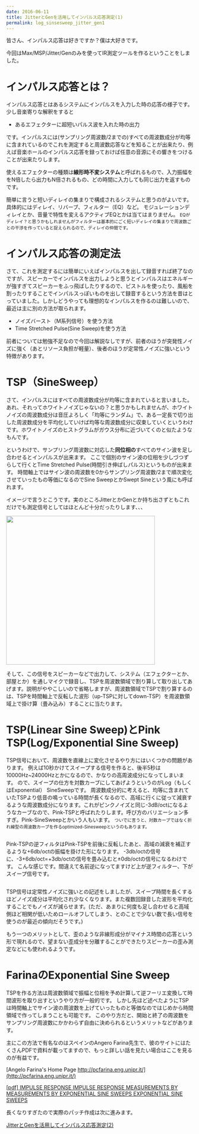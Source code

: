 ```yaml
---
date: 2016-06-11
title: JitterとGenを活用してインパルス応答測定(1)
permalink: log_sinsesweep_jitter_gen1
---
```


皆さん、インパルス応答は好きですか？僕は大好きです。

今回はMax/MSP/Jitter/Genのみを使ってIR測定ツールを作るということをしました。

<!--more-->

# インパルス応答とは？

インパルス応答とはあるシステムにインパルスを入力した時の応答の様子です。少し音楽寄りな解釈をすると

- あるエフェクターに超短いパルス波を入れた時の出力

です。インパルスには(サンプリング周波数/2までの)すべての周波数成分が均等に含まれているのでこれを測定すると周波数応答などを知ることが出来たり、例えば音楽ホールのインパルス応答を録っておけば任意の音源にその響きをつけることが出来たりします。

使えるエフェクターの種類は**線形時不変システム**と呼ばれるもので、入力振幅ををN倍したら出力もN倍されるもの、どの時間に入力しても同じ出力を返すものです。

簡単に言うと短いディレイの集まりで構成されるシステムと思うのがよいです。具体的にはディレイ、リバーブ、フィルター（EQ）など。
モジュレーションディレイとか、音量で特性を変えるアクティブEQとかは当てはまりません。
<small>EQがディレイ？と思うかもしれませんがフィルターは基本的にごく短いディレイの集まりで周波数ごとの干渉を作っていると捉えられるので、ディレイの仲間です。</small>

# インパルス応答の測定法

さて、これを測定するには簡単にいえばインパルスを出して録音すれば終了なのですが、スピーカーでインパルスを出力しようと思うとインパルスはエネルギーが強すぎてスピーカーをふっ飛ばしたりするので、ピストルを使ったり、風船を割ったりすることでインパルスっぽいものを出して録音するという方法を昔はとっていました。しかしどうやっても理想的なインパルスを作るのは難しいので、最近は主に別の方法が取られます。

- ノイズバースト（M系列信号）を使う方法
- Time Stretched Pulse(Sine Sweep)を使う方法

前者については勉強不足なので今回は解説なしですが、前者のほうが突発性ノイズに強く（あとリソース負担が軽量）、後者のほうが定常性ノイズに強いという特徴があります。

# TSP（SineSweep）

さて、インパルスにはすべての周波数成分が均等に含まれていると言いました。あれ、それってホワイトノイズじゃないの？と思うかもしれませんが、ホワイトノイズの周波数成分は音圧よろしく「均等にランダム」で、ある一定長で切り出した周波数成分を平均化していけば均等な周波数成分に収束していくというわけです。ホワイトノイズのヒストグラムがガウス分布に近づいてくのと似たようなもんです。

というわけで、サンプリング周波数に対応した**同位相の**すべてのサイン波を足し合わせるとインパルスが出来ます。
ここで個別のサイン波の位相を少しづつずらして行くとTime Stretched Pulse(時間引き伸ばしパルス)というものが出来ます。
時間軸上ではサイン波の周波数を0からサンプリング周波数/2まで順次変化させていったもの等価になるのでSine SweepとかSwept Sineという風にも呼ばれます。

イメージで言うとこうです。実のところJitterとかGenとか持ち出さずともこれだけでも測定信号としてはほとんど十分だったりします、、、

<img src="/assets/img/max_IR/TSP_sample.png" alt="" style = "width:400px;">

そして、この信号をスピーカーなどで出力して、システム（エフェクターとか、部屋とか）を通しマイクで録音し、TSPを周波数領域で割り算して取り出してあげます。説明がややこしいので省略しますが、周波数領域でTSPで割り算するのは、TSPを時間軸上で反転した波形（up-TSPに対してdown-TSP）を周波数領域上で掛け算（畳み込み）することに当たります。

# TSP(Linear Sine Sweep)とPink TSP(Log/Exponential Sine Sweep)

TSP信号において、周波数を直線上に変化させるやり方にはいくつかの問題があります。
例えば10秒かけてスイープする信号を作ると、後半5秒は10000Hz~24000Hzとかになるので、かなりの高周波成分になってしまいます。
ので、スイープの仕方を対数カーブにしてあげようというのがLog（もしくはExponential） SineSweepです。
周波数成分的に考えると、均等に含まれていたTSPより低音の鳴っている時間が長くなるので、高域に行くに従って減衰するような周波数成分になります。これがピンクノイズと同じ-3dB/octになるようなカーブなので、Pink-TSPと呼ばれたりします。呼び方のバリエーション多すぎ。Pink-SineSweepとかいう人もいます。
<small>ついでに言うと、対数カーブではなく折れ線型の周波数カーブを作るoptimized-Sinesweepというのもあります。</small>


<img src="/assets/img/max_IR/TSP_sample2.png" alt="">


Pink-TSPの逆フィルタはPink-TSPを前後に反転したあと、高域の減衰を補正するような+6db/octの振幅を掛けた形になります。
-3db/octの信号に、-3+6db/oct=+3db/octの信号を畳み込むと±0db/octの信号になるわけです。
こんな感じです。間違えて名前逆になってますけど上が逆フィルター、下がスイープ信号です。

<img src="/assets/img/max_IR/audacity.png" alt="">

TSP信号は定常性ノイズに強いとの記述をしましたが、スイープ時間を長くするほどノイズ成分は平均化され少なくなります。また複数回録音した波形を平均化することでもノイズが減らせます。(ただ、あまりに何度も足し合わせると高域側ほど相関が低いためロールオフしてしまう、とのことで少ない数で長い信号を使うのが最近の傾向だそうです。)

もう一つのメリットとして、歪のような非線形成分がマイナス時間の応答という形で現れるので、望まない歪成分を分離することができたりスピーカーの歪み測定などにも使われるようです。

# FarinaのExponential Sine Sweep

TSPを作る方法は周波数領域で振幅と位相を予め計算して逆フーリエ変換して時間波形を取り出すというやり方が一般的です。
しかし先ほど述べたようにTSPは時間軸上でサイン波の周波数を上げていったものと等価なのではじめから時間領域で作ってしまうことも可能です。
このやり方だと、開始と終了の周波数をサンプリング周波数にかかわらず自由に決められるというメリットなどがあります。

主にこの方法で有名なのはスペインのAngero Farina先生で、彼のサイトにはたくさんPDFで資料が載ってますので、もっと詳しい話を見たい場合はここを見るのが有益です。

[Angelo Farina's Home Page http://pcfarina.eng.unipr.it/](http://pcfarina.eng.unipr.it/)

[\[pdf\] IMPULSE RESPONSE IMPULSE RESPONSE
MEASUREMENTS BY MEASUREMENTS BY EXPONENTIAL SINE SWEEPS EXPONENTIAL SINE SWEEPS](http://pcfarina.eng.unipr.it/Public/Presentations/audioprecision-workshop.pdf)

長くなりすぎたので実際のパッチ作成は次に進みます。

[JitterとGenを活用してインパルス応答測定(2)](/blog/2016-06-11/log-sinsesweep-jitter-gen2/)
